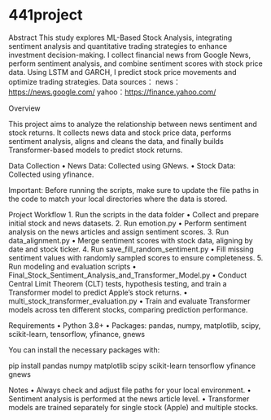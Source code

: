 # 441project
Abstract
This study explores ML-Based Stock Analysis, integrating sentiment analysis and quantitative trading strategies to enhance investment decision-making. I collect financial news from Google News, perform sentiment analysis, and combine sentiment scores with stock price data. Using LSTM and GARCH, I predict stock price movements and optimize trading strategies.
Data sources：
news：https://news.google.com/
yahoo：https://finance.yahoo.com/


Overview

This project aims to analyze the relationship between news sentiment and stock returns. It collects news data and stock price data, performs sentiment analysis, aligns and cleans the data, and finally builds Transformer-based models to predict stock returns.

Data Collection
	•	News Data: Collected using GNews.
	•	Stock Data: Collected using yfinance.

Important:
Before running the scripts, make sure to update the file paths in the code to match your local directories where the data is stored.

Project Workflow
	1.	Run the scripts in the data folder
	•	Collect and prepare initial stock and news datasets.
	2.	Run emotion.py
	•	Perform sentiment analysis on the news articles and assign sentiment scores.
	3.	Run data_alignment.py
	•	Merge sentiment scores with stock data, aligning by date and stock ticker.
	4.	Run save_fill_random_sentiment.py
	•	Fill missing sentiment values with randomly sampled scores to ensure completeness.
	5.	Run modeling and evaluation scripts
	•	Final_Stock_Sentiment_Analysis_and_Transformer_Model.py
	•	Conduct Central Limit Theorem (CLT) tests, hypothesis testing, and train a Transformer model to predict Apple’s stock returns.
	•	multi_stock_transformer_evaluation.py
	•	Train and evaluate Transformer models across ten different stocks, comparing prediction performance.

Requirements
	•	Python 3.8+
	•	Packages:
pandas, numpy, matplotlib, scipy, scikit-learn, tensorflow, yfinance, gnews

You can install the necessary packages with:

pip install pandas numpy matplotlib scipy scikit-learn tensorflow yfinance gnews

Notes
	•	Always check and adjust file paths for your local environment.
	•	Sentiment analysis is performed at the news article level.
	•	Transformer models are trained separately for single stock (Apple) and multiple stocks.
